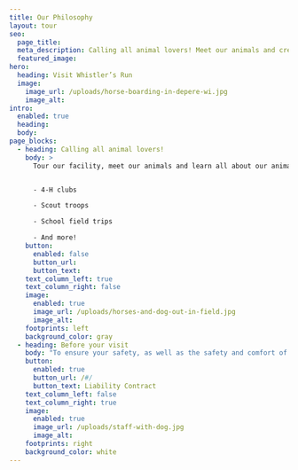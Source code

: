 ```yaml
---
title: Our Philosophy
layout: tour
seo:
  page_title:
  meta_description: Calling all animal lovers! Meet our animals and create a meaningful, educational experience for your group with a private tour of Whistler’s Run.
  featured_image:
hero:
  heading: Visit Whistler’s Run
  image:
    image_url: /uploads/horse-boarding-in-depere-wi.jpg
    image_alt:
intro:
  enabled: true
  heading:
  body:
page_blocks:
  - heading: Calling all animal lovers!
    body: >
      Tour our facility, meet our animals and learn all about our animal advocacy and rescue efforts here at Whistler’s Run. Our engaging, educational tours are perfect for small groups, including: 


      - 4-H clubs

      - Scout troops

      - School field trips

      - And more!
    button:
      enabled: false
      button_url:
      button_text:
    text_column_left: true
    text_column_right: false
    image:
      enabled: true
      image_url: /uploads/horses-and-dog-out-in-field.jpg
      image_alt:
    footprints: left
    background_color: gray
  - heading: Before your visit
    body: "To ensure your safety, as well as the safety and comfort of our animals, visitors must submit the following liability contract prior to arriving at Whistler’s Run."
    button:
      enabled: true
      button_url: /#/
      button_text: Liability Contract
    text_column_left: false
    text_column_right: true
    image:
      enabled: true
      image_url: /uploads/staff-with-dog.jpg
      image_alt:
    footprints: right
    background_color: white
---
```

